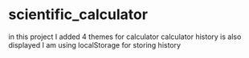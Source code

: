 # scientific_calculator
 in this project I added 4 themes for calculator 
calculator history is also displayed
I am using localStorage for storing history
